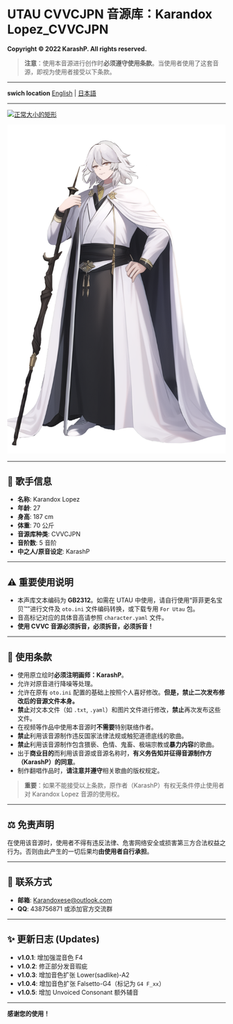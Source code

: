 # UTAU CVVCJPN 音源库：Karandox Lopez_CVVCJPN

**Copyright © 2022 KarashP. All rights reserved.**

> **注意**：使用本音源进行创作时**必须遵守使用条款**。当使用者使用了这套音源，即视为使用者接受以下条款。

---

  **swich location**
[English](https://github.com/Andox-Lopez/Karandox-Lopez-Utau-Voicebank/blob/AutoOTO/readme-Eng.md)  |  [日本語](https://github.com/Andox-Lopez/Karandox-Lopez-Utau-Voicebank/blob/AutoOTO/readme-JPN.md)

---

[![正常大小的矩形](https://img.shields.io/badge/Download-VoiceBank-blue.svg?style=flat-square)](https://github.com/Andox-Lopez/Karandox-Lopez-Utau-Voicebank/releases/)

<img src=https://github.com/Andox-Lopez/Karandox-Lopez-Utau-Voicebank/blob/main/Karanndox%20Lopez.png widgh="150px">

---

## 🎤 歌手信息
*   **名称**: Karandox Lopez
*   **年龄**: 27
*   **身高**: 187 cm
*   **体重**: 70 公斤
*   **音源库种类**: CVVCJPN
*   **音阶数**: 5 音阶
*   **中之人/原音设定**: KarashP

---

## ⚠ 重要使用说明
*   本声库文本编码为 **GB2312**。如需在 UTAU 中使用，请自行使用“菲菲更名宝贝™”进行文件及 `oto.ini` 文件编码转换，或下载专用 `For Utau` 包。
*   音高标记对应的具体音高请参照 `character.yaml` 文件。
*   **使用 CVVC 音源必须拆音，必须拆音，必须拆音！**

---

## 📜 使用条款
*   使用原立绘时**必须注明画师：KarashP**。
*   允许对原音进行降噪等处理。
*   允许在原有 `oto.ini` 配置的基础上按照个人喜好修改。**但是，禁止二次发布修改后的音源文件本身。**
*   **禁止**对文本文件（如 `.txt`, `.yaml`）和图片文件进行修改，**禁止**再次发布这些文件。
*   在视频等作品中使用本音源时**不需要**特别联络作者。
*   **禁止**利用该音源制作违反国家法律法规或触犯道德底线的歌曲。
*   **禁止**利用该音源制作包含猥亵、色情、鬼畜、极端宗教或**暴力内容**的歌曲。
*   出于**商业目的**而利用该音源或音源名称时，**有义务告知并征得音源制作方（KarashP）的同意**。
*   制作翻唱作品时，**请注意并遵守**相关歌曲的版权规定。

> **重要**：如果不能接受以上条款，原作者（KarashP）有权无条件停止使用者对 Karandox Lopez 音源的使用权。

---

## ⚖ 免责声明
在使用该音源时，使用者不得有违反法律、危害网络安全或损害第三方合法权益之行为。否则由此产生的一切后果均**由使用者自行承担**。

---

## 📮 联系方式
*   **邮箱**: Karandoxese@outlook.com
*   **QQ**: 438756871 或添加官方交流群

---

## ✨ 更新日志 (Updates)
*   **v1.0.1**: 增加强混音色 F4
*   **v1.0.2**: 修正部分发音瑕疵
*   **v1.0.3**: 增加音色扩张 Lower(sadlike)-A2
*   **v1.0.4**: 增加音色扩张 Falsetto-G4（标记为 `G4 F_xx`）
*   **v1.0.5**: 增加 Unvoiced Consonant 额外辅音

---

**感谢您的使用！**




